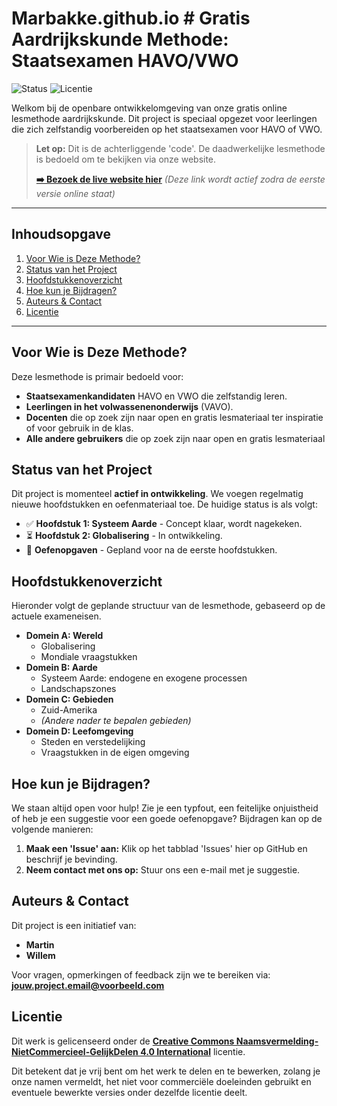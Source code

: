# Marbakke.github.io # Gratis Aardrijkskunde Methode: Staatsexamen HAVO/VWO

![Status](https://img.shields.io/badge/status-in_opbouw-orange)
![Licentie](https://img.shields.io/badge/licentie-CC_BY--NC--SA_4.0-blue)

Welkom bij de openbare ontwikkelomgeving van onze gratis online lesmethode aardrijkskunde. Dit project is speciaal opgezet voor leerlingen die zich zelfstandig voorbereiden op het staatsexamen voor HAVO of VWO.

> **Let op:** Dit is de achterliggende 'code'. De daadwerkelijke lesmethode is bedoeld om te bekijken via onze website.
>
> [**➡️ Bezoek de live website hier**](https://UW-GEBRUIKERSNAAM.github.io/UW-PROJECTNAAM/)
> *(Deze link wordt actief zodra de eerste versie online staat)*

---

## Inhoudsopgave
1.  [Voor Wie is Deze Methode?](#voor-wie-is-deze-methode)
2.  [Status van het Project](#status-van-het-project)
3.  [Hoofdstukkenoverzicht](#hoofdstukkenoverzicht)
4.  [Hoe kun je Bijdragen?](#hoe-kun-je-bijdragen)
5.  [Auteurs & Contact](#auteurs--contact)
6.  [Licentie](#licentie)

---

## Voor Wie is Deze Methode?

Deze lesmethode is primair bedoeld voor:
* **Staatsexamenkandidaten** HAVO en VWO die zelfstandig leren.
* **Leerlingen in het volwassenenonderwijs** (VAVO).
* **Docenten** die op zoek zijn naar open en gratis lesmateriaal ter inspiratie of voor gebruik in de klas.
* **Alle andere gebruikers** die op zoek zijn naar open en gratis lesmateriaal

## Status van het Project

Dit project is momenteel **actief in ontwikkeling**. We voegen regelmatig nieuwe hoofdstukken en oefenmateriaal toe. De huidige status is als volgt:

* ✅ **Hoofdstuk 1: Systeem Aarde** - Concept klaar, wordt nagekeken.
* ⏳ **Hoofdstuk 2: Globalisering** - In ontwikkeling.
* 📝 **Oefenopgaven** - Gepland voor na de eerste hoofdstukken.

## Hoofdstukkenoverzicht

Hieronder volgt de geplande structuur van de lesmethode, gebaseerd op de actuele exameneisen.

* **Domein A: Wereld**
    * Globalisering
    * Mondiale vraagstukken
* **Domein B: Aarde**
    * Systeem Aarde: endogene en exogene processen
    * Landschapszones
* **Domein C: Gebieden**
    * Zuid-Amerika
    * *(Andere nader te bepalen gebieden)*
* **Domein D: Leefomgeving**
    * Steden en verstedelijking
    * Vraagstukken in de eigen omgeving

## Hoe kun je Bijdragen?

We staan altijd open voor hulp! Zie je een typfout, een feitelijke onjuistheid of heb je een suggestie voor een goede oefenopgave? Bijdragen kan op de volgende manieren:

1.  **Maak een 'Issue' aan:** Klik op het tabblad 'Issues' hier op GitHub en beschrijf je bevinding.
2.  **Neem contact met ons op:** Stuur ons een e-mail met je suggestie.

## Auteurs & Contact

Dit project is een initiatief van:

* **Martin**
* **Willem**

Voor vragen, opmerkingen of feedback zijn we te bereiken via: **[jouw.project.email@voorbeeld.com](mailto:jouw.project.email@voorbeeld.com)**

## Licentie

Dit werk is gelicenseerd onder de **[Creative Commons Naamsvermelding-NietCommercieel-GelijkDelen 4.0 International](LICENSE)** licentie.

Dit betekent dat je vrij bent om het werk te delen en te bewerken, zolang je onze namen vermeldt, het niet voor commerciële doeleinden gebruikt en eventuele bewerkte versies onder dezelfde licentie deelt.
